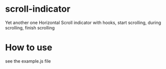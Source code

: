 # scroll-indicator
Yet another one Horizontal Scroll indicator with hooks, start scrolling, during scrolling, finish scrolling 

# How to use
see the example.js file
